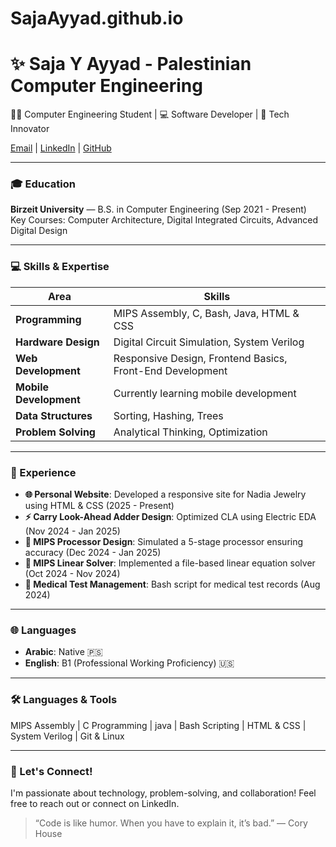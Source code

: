 # SajaAyyad.github.io
# ✨ Saja Y Ayyad - Palestinian Computer Engineering 
👩‍💻 Computer Engineering Student | 💻 Software Developer | 🔧 Tech Innovator

[Email](mailto:sajayaser085@gmail.com) | [LinkedIn](https://www.linkedin.com/in/saja-ayyad-66b727333/) | [GitHub](https://github.com/your-username)

---

### 🎓 Education
**Birzeit University** — B.S. in Computer Engineering (Sep 2021 - Present)  
Key Courses: Computer Architecture, Digital Integrated Circuits, Advanced Digital Design

---
### 💻 Skills & Expertise
| **Area**            | **Skills**                                                    |
|---------------------|---------------------------------------------------------------|
| **Programming**      | MIPS Assembly, C, Bash, Java, HTML & CSS                      |
| **Hardware Design**  | Digital Circuit Simulation, System Verilog                    |
| **Web Development**  | Responsive Design, Frontend Basics, Front-End Development     |
| **Mobile Development**| Currently learning mobile development                        |
| **Data Structures**  | Sorting, Hashing, Trees                                       |
| **Problem Solving**  | Analytical Thinking, Optimization                             |
---

### 💼 Experience
- **🌐 Personal Website**: Developed a responsive site for Nadia Jewelry using HTML & CSS (2025 - Present)
- **⚡ Carry Look-Ahead Adder Design**: Optimized CLA using Electric EDA (Nov 2024 - Jan 2025)
- **🧠 MIPS Processor Design**: Simulated a 5-stage processor ensuring accuracy (Dec 2024 - Jan 2025)
- **📂 MIPS Linear Solver**: Implemented a file-based linear equation solver (Oct 2024 - Nov 2024)
- **💉 Medical Test Management**: Bash script for medical test records (Aug 2024)

---

### 🌐 Languages
- **Arabic**: Native 🇵🇸
- **English**: B1 (Professional Working Proficiency) 🇺🇸

---

### 🛠️ Languages & Tools
MIPS Assembly | C Programming | java | Bash Scripting | HTML & CSS | System Verilog | Git & Linux

---

### 💬 Let's Connect!
I'm passionate about technology, problem-solving, and collaboration! Feel free to reach out or connect on LinkedIn.

> “Code is like humor. When you have to explain it, it’s bad.” — Cory House
